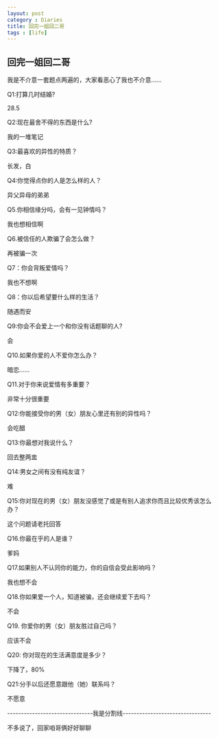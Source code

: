 ```yaml
---
layout: post
category : Diaries
title: 回完一姐回二哥
tags : [life]
---
```

## 回完一姐回二哥 ##

我是不介意一套题点两遍的，大家看恶心了我也不介意……

 

 

Q1:打算几时结婚?

28.5

 

Q2:现在最舍不得的东西是什么?

我的一堆笔记

 

Q3:最喜欢的异性的特质？

长发，白

 

Q4:你觉得点你的人是怎么样的人？

异父异母的弟弟

 

Q5.你相信缘分吗，会有一见钟情吗？

我也想相信啊

 

Q6.被信任的人欺骗了会怎么做？

再被骗一次

 

 Q7：你会背叛爱情吗？

我也不想啊

 

Q8：你以后希望要什么样的生活？

随遇而安

 

Q9:你会不会爱上一个和你没有话题聊的人?

会

 

Q10.如果你爱的人不爱你怎么办？

暗恋……

 

Q11.对于你来说爱情有多重要？

非常十分很重要

 

Q12:你能接受你的男（女）朋友心里还有别的异性吗？

 会吃醋

 

Q13:你最想对我说什么？

回去整两盅

 

Q14:男女之间有没有纯友谊？

难

 

Q15:你对现在的男（女）朋友没感觉了或是有别人追求你而且比较优秀该怎么办？

这个问题请老托回答

 

Q16.你最在乎的人是谁？

爹妈

 

Q17.如果别人不认同你的能力，你的自信会受此影响吗？

我也想不会

 

Q18.你如果爱一个人，知道被骗，还会继续爱下去吗？

不会

 

Q19. 你爱你的男（女）朋友胜过自己吗？

 应该不会

 

Q20: 你对现在的生活满意度是多少？

下降了，80%

 

Q21:分手以后还愿意跟他（她）联系吗？

 不愿意

 

-------------------------------我是分割线--------------------------------

 

不多说了，回家咱哥俩好好聊聊